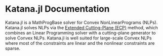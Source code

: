 # Katana.jl Documentation

Katana.jl is a MathProgBase solver for Convex NonLinearPrograms (NLPs).  Katana.jl solves NLPs via the [Extended Cutting-Plane (ECP)](http://epubs.siam.org/doi/10.1137/0108053) method, which combines an Linear Programming solver with a cutting-plane generator to solve Convex NLPs.  Katana.jl is well suited for large-scale Convex NLPs where most of the constraints are linear and the nonlinear constraints are sparse.
